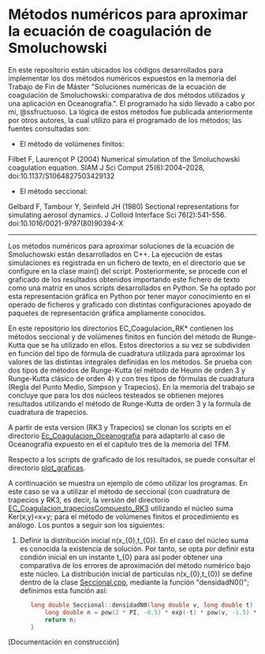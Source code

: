 # Métodos numéricos para aproximar la ecuación de coagulación de Smoluchowski

En este repositorio están ubicados los códigos desarrollados para implementar los dos métodos numéricos expuestos en la memoria del Trabajo de Fin de Máster "Soluciones numéricas de la ecuación de coagulación de Smoluchowski: comparativa de dos métodos utilizados y una aplicación en Oceanografı́a.". El programado ha sido llevado a cabo por mi, @ssfructuoso. La lógica de estos métodos fue publicada anteriormente por otros autores, la cual utilizo para el programado de los métodos; las fuentes consultadas son:

* El método de volúmenes finitos:

Filbet F, Laurençot P (2004) Numerical simulation of the Smoluchowski coagulation equation. SIAM J Sci Comput 25(6):2004–2028, doi:10.1137/S1064827503429132

* El método seccional:

Gelbard F, Tambour Y, Seinfeld JH (1980) Sectional representations for simulating aerosol dynamics. J Colloid Interface Sci 76(2):541-556. doi:10.1016/0021-9797(80)90394-X

------------------------------

Los métodos numéricos para aproximar soluciones de la ecuación de Smoluchowski están desarrollados en C++. La ejecución de estas simulaciones es registrada en un fichero de texto, en el directorio que se configure en la clase main() del script. Posteriormente, se procede con el graficado de los resultados obtenidos importando este fichero de texto como una matriz en unos scripts desarrollados en Python. Se ha optado por esta representación gráfica en Python por tener mayor conocimiento en el operado de ficheros y graficado con distintas configuraciones apoyado de paquetes de representación gráfica ampliamente conocidos.

En este repositorio los directorios EC_Coagulacion_RK* contienen los métodos seccional y de volúmenes finitos en función del método de Runge-Kutta que se ha utilizado en ellos. Estos directorios a su vez se subdividen en función del tipo de fórmula de cuadratura utilizada para aproximar los valores de las distintas integrales definidas en los métodos. Se prueba con dos tipos de métodos de Runge-Kutta (el método de Heunn de orden 3 y Runge-Kutta clásico de orden 4) y con tres tipos de fórmulas de cuadratura (Regla del Punto Medio, Simpson y Trapecios). En la memoria del trabajo se concluye que para los dos núcleos testeados se obtienen mejores resultados utilizando el método de Runge-Kutta de orden 3 y la formula de cuadratura de trapecios. 

A partir de esta version (RK3 y Trapecios) se clonan los scripts en el directorio [Ec_Coagulacion_Oceanografia](https://github.com/ssfructuoso/TFM_Ec_Coagulacion/tree/main/Ec_Coagulacion_Oceanografia) para adaptarlo al caso de Oceanografía expuesto en el el capítulo tres de la memoria del TFM.

Respecto a los scripts de graficado de los resultados, se puede consultar el directorio [plot_graficas](https://github.com/ssfructuoso/TFM_Ec_Coagulacion/tree/main/plot_graficas).



A continuación se muestra un ejemplo de cómo utilizar los programas. En este caso se va a utilizar el método de seccional (con cuadratura de trapecios y RK3, es decir, la versión del directorio [EC_Coagulacion_trapeciosCompuesto_RK3](https://github.com/ssfructuoso/TFM_Ec_Coagulacion/tree/main/Ec_Coagulacion_RK3/EC_Coagulacion_trapeciosCompuesto_RK3) utilizando el núcleo suma Ker(x,y)=x+y; para el método de volúmenes finitos el procedimiento es análogo. Los puntos a seguir son los siguientes:

1. Definir la distribución inicial n(x_{0},t_{0}).
   En el caso del núcleo suma es conocida la existencia de solución. Por tanto, se opta por definir esta condión inicial en un instante t_{0} para así poder obtener    una comparativa de los errores de aproximación del método numérico bajo este núcleo. La distribución inicial de partículas n(x_{0},t_{0}) se define dentro de la    clase [Seccional.cpp](https://github.com/ssfructuoso/TFM_Ec_Coagulacion/blob/main/Ec_Coagulacion_RK3/EC_Coagulacion_trapeciosCompuesto_RK3/Seccional.cpp),          mediante la función "densidadN0()"; definimos esta función así:
   ```c++
      long double Seccional::densidadN0(long double v, long double t) {
          long double n = pow(2 * PI, -0.5) * exp(-t) * pow(v, -1.5) * exp(-v * 0.5 * exp(-2 * t));
          return n;
      }
   ```





[Documentación en construcción]




